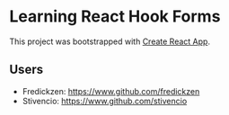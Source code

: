 # Learning React Hook Forms

This project was bootstrapped with [Create React App](https://github.com/facebook/create-react-app).

## Users

- Fredickzen: https://www.github.com/fredickzen
- Stivencio: https://www.github.com/stivencio
